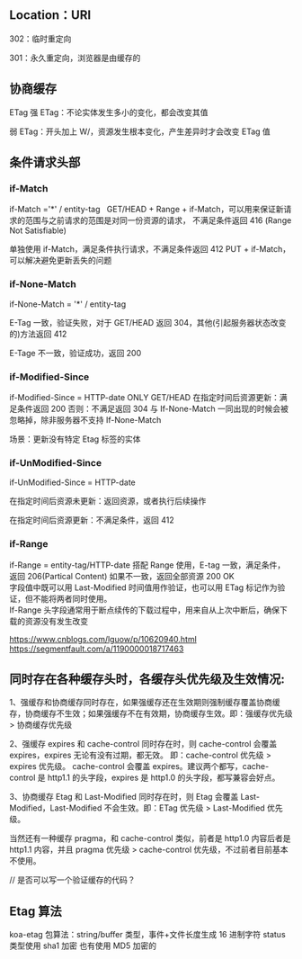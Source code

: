 <!-- @format -->

## Location：URI

302：临时重定向

301：永久重定向，浏览器是由缓存的

## 协商缓存

ETag
强 ETag：不论实体发生多小的变化，都会改变其值

弱 ETag：开头加上 W/，资源发生根本变化，产生差异时才会改变 ETag 值

## 条件请求头部

### if-Match

if-Match ='\*' / entity-tag  
GET/HEAD + Range + if-Match，可以用来保证新请求的范围与之前请求的范围是对同一份资源的请求， 不满足条件返回 416 (Range Not Satisfiable)

单独使用 if-Match，满足条件执行请求，不满足条件返回 412
PUT + if-Match，可以解决避免更新丢失的问题

### if-None-Match

if-None-Match = '\*' / entity-tag

E-Tag 一致，验证失败，对于 GET/HEAD 返回 304，其他(引起服务器状态改变的)方法返回 412

E-Tage 不一致，验证成功，返回 200

### if-Modified-Since 

if-Modified-Since = HTTP-date ONLY GET/HEAD
在指定时间后资源更新：满足条件返回 200
否则：不满足返回 304
与 If-None-Match 一同出现的时候会被忽略掉，除非服务器不支持 If-None-Match

场景：更新没有特定 Etag 标签的实体

### if-UnModified-Since

if-UnModified-Since = HTTP-date

在指定时间后资源未更新：返回资源，或者执行后续操作

在指定时间后资源更新：不满足条件，返回 412

### if-Range

if-Range = entity-tag/HTTP-date
搭配 Range 使用，E-tag 一致，满足条件，返回 206(Partical Content)
如果不一致，返回全部资源 200 OK  
字段值中既可以用 Last-Modified 时间值用作验证，也可以用 ETag 标记作为验证，但不能将两者同时使用。  
If-Range 头字段通常用于断点续传的下载过程中，用来自从上次中断后，确保下载的资源没有发生改变

https://www.cnblogs.com/lguow/p/10620940.html
https://segmentfault.com/a/1190000018717463

## 同时存在各种缓存头时，各缓存头优先级及生效情况:

1、强缓存和协商缓存同时存在，如果强缓存还在生效期则强制缓存覆盖协商缓存，协商缓存不生效；如果强缓存不在有效期，协商缓存生效。即：强缓存优先级 > 协商缓存优先级

2、强缓存 expires 和 cache-control 同时存在时，则 cache-control 会覆盖 expires，expires 无论有没有过期，都无效。 即：cache-control 优先级 > expires 优先级。
cache-control 会覆盖 expires。建议两个都写，cache-control 是 http1.1 的头字段，expires 是 http1.0 的头字段，都写兼容会好点。

3、协商缓存 Etag 和 Last-Modified 同时存在时，则 Etag 会覆盖 Last-Modified，Last-Modified 不会生效。即：ETag 优先级 > Last-Modified 优先级。

当然还有一种缓存 pragma，和 cache-control 类似，前者是 http1.0 内容后者是 http1.1 内容，并且 pragma 优先级 > cache-control 优先级，不过前者目前基本不使用。

// 是否可以写一个验证缓存的代码？

## Etag 算法

koa-etag 包算法：string/buffer 类型，事件+文件长度生成 16 进制字符
status 类型使用 sha1 加密
也有使用 MD5 加密的
